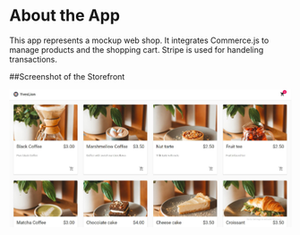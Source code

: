 # About the App
This app represents a mockup web shop. It integrates Commerce.js to manage products and the shopping cart. Stripe is used for handeling transactions.

##Screenshot of the Storefront
<div>
  <img style="vertical-align:middle" src="https://github.com/CruseoGithub/React_Commerce_App/blob/master/documentation/Screenshot_Storefront.JPG" />
</div>
